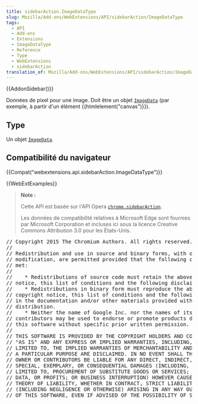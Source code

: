 ```yaml
---
title: sidebarAction.ImageDataType
slug: Mozilla/Add-ons/WebExtensions/API/sidebarAction/ImageDataType
tags:
  - API
  - Add-ons
  - Extensions
  - ImageDataType
  - Reference
  - Type
  - WebExtensions
  - sidebarAction
translation_of: Mozilla/Add-ons/WebExtensions/API/sidebarAction/ImageDataType
---
```

{{AddonSidebar()}}

Données de pixel pour une image. Doit être un objet [`ImageData`](/fr/docs/Web/API/ImageData) (par exemple, à partir d'un élément {{htmlelement("canvas")}}).

## Type

Un objet [`ImageData`](/fr/docs/Web/API/ImageData).

## Compatibilité du navigateur

{{Compat("webextensions.api.sidebarAction.ImageDataType")}}

{{WebExtExamples}}

> **Note :**
>
> Cette API est basée sur l'API Opera [`chrome.sidebarAction`](https://dev.opera.com/extensions/sidebar-action-api/).
>
> Les données de compatibilité relatives à Microsoft Edge sont fournies par Microsoft Corporation et incluses ici sous la licence Creative Commons Attribution 3.0 pour les États-Unis.

<div class="hidden"><pre>// Copyright 2015 The Chromium Authors. All rights reserved.
//
// Redistribution and use in source and binary forms, with or without
// modification, are permitted provided that the following conditions are
// met:
//
//    * Redistributions of source code must retain the above copyright
// notice, this list of conditions and the following disclaimer.
//    * Redistributions in binary form must reproduce the above
// copyright notice, this list of conditions and the following disclaimer
// in the documentation and/or other materials provided with the
// distribution.
//    * Neither the name of Google Inc. nor the names of its
// contributors may be used to endorse or promote products derived from
// this software without specific prior written permission.
//
// THIS SOFTWARE IS PROVIDED BY THE COPYRIGHT HOLDERS AND CONTRIBUTORS
// "AS IS" AND ANY EXPRESS OR IMPLIED WARRANTIES, INCLUDING, BUT NOT
// LIMITED TO, THE IMPLIED WARRANTIES OF MERCHANTABILITY AND FITNESS FOR
// A PARTICULAR PURPOSE ARE DISCLAIMED. IN NO EVENT SHALL THE COPYRIGHT
// OWNER OR CONTRIBUTORS BE LIABLE FOR ANY DIRECT, INDIRECT, INCIDENTAL,
// SPECIAL, EXEMPLARY, OR CONSEQUENTIAL DAMAGES (INCLUDING, BUT NOT
// LIMITED TO, PROCUREMENT OF SUBSTITUTE GOODS OR SERVICES; LOSS OF USE,
// DATA, OR PROFITS; OR BUSINESS INTERRUPTION) HOWEVER CAUSED AND ON ANY
// THEORY OF LIABILITY, WHETHER IN CONTRACT, STRICT LIABILITY, OR TORT
// (INCLUDING NEGLIGENCE OR OTHERWISE) ARISING IN ANY WAY OUT OF THE USE
// OF THIS SOFTWARE, EVEN IF ADVISED OF THE POSSIBILITY OF SUCH DAMAGE.
</pre></div>
